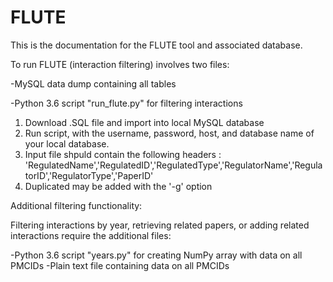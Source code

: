 # FLUTE

This is the documentation for the FLUTE tool and associated database. 

To run FLUTE (interaction filtering) involves two files:

-MySQL data dump containing all tables

-Python 3.6 script "run_flute.py" for filtering interactions


1. Download .SQL file and import into local MySQL database
2. Run script, with the username, password, host, and database name of your local database.
3. Input file shpuld contain the following headers : 'RegulatedName','RegulatedID','RegulatedType','RegulatorName','RegulatorID','RegulatorType','PaperID'
4. Duplicated may be added with the '-g' option

Additional filtering functionality:

Filtering interactions by year, retrieving related papers, or adding related interactions require the additional files:

-Python 3.6 script "years.py" for creating NumPy array with data on all PMCIDs
-Plain text file containing data on all PMCIDs